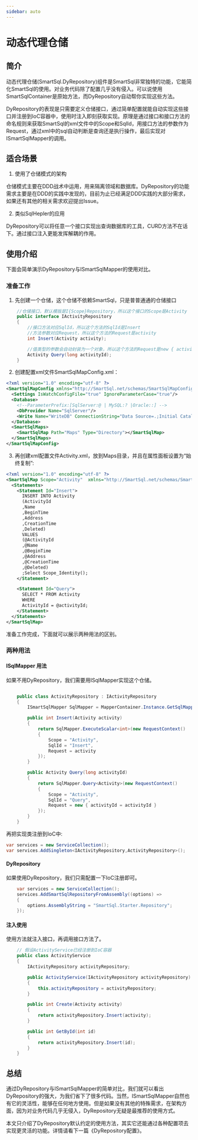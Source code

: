 ```yaml
---
sidebar: auto
---
```


# 动态代理仓储

## 简介

动态代理仓储(SmartSql.DyRepository)组件是SmartSql非常独特的功能，它能简化SmartSql的使用。对业务代码除了配置几乎没有侵入。可以说使用SmartSqlContainer是原始方法，而DyRepository自动帮你实现这些方法。

DyRepository的表现是只需要定义仓储接口，通过简单配置就能自动实现这些接口并注册到IoC容器中，使用时注入即刻获取实现。原理是通过接口和接口方法的命名规则来获取SmartSql的xml文件中的Scope和SqlId，用接口方法的参数作为Request，通过xml中的sql自动判断是查询还是执行操作，最后实现对ISmartSqlMapper的调用。

## 适合场景

1. 使用了仓储模式的架构

仓储模式主要在DDD战术中运用，用来隔离领域和数据库。DyRepository的功能需求主要是在DDD的实践中发现的，目前为止已经满足DDD实践的大部分需求，如果还有其他的相关需求欢迎提出Issue。

2. 类似SqlHepler的应用

DyRepository可以将任意一个接口实现出查询数据库的工具，CURD方法不在话下。通过接口注入更能发挥解耦的作用。

## 使用介绍

下面会简单演示DyRepository与ISmartSqlMapper的使用对比。

### 准备工作

1. 先创建一个仓储，这个仓储不依赖SmartSql，只是普普通通的仓储接口

``` csharp
    //仓储接口，默认模版是I{Scope}Repository，所以这个接口的Scope是Activity
    public interface IActivityRepository
    {
        //接口方法对应SqlId，所以这个方法的SqlId是Insert
        //方法参数对应Request，所以这个方法的Request是activity
        int Insert(Activity activity);

        //值类型的参数会自动封装为一个对象，所以这个方法的Request是new { activityId = activityId }
        Activity Query(long activityId);
    }
```

2. 创建配置xml文件SmartSqlMapConfig.xml：

```xml
<?xml version="1.0" encoding="utf-8" ?>
<SmartSqlMapConfig xmlns="http://SmartSql.net/schemas/SmartSqlMapConfig.xsd">
  <Settings IsWatchConfigFile="true" IgnoreParameterCase="true"/>
  <Database>
    <!--ParameterPrefix:[SqlServer:@ | MySQL:? |Oracle::] -->
    <DbProvider Name="SqlServer"/>
    <Write Name="WriteDB" ConnectionString="Data Source=.;Initial Catalog=SmartSqlStarterDB;Integrated Security=True"/>
  </Database>
  <SmartSqlMaps>
    <SmartSqlMap Path="Maps" Type="Directory"></SmartSqlMap>
  </SmartSqlMaps>
</SmartSqlMapConfig>

```

3. 再创建xml配置文件Activity.xml，放到Maps目录，并且在属性面板设置为“始终复制”:

```xml
<?xml version="1.0" encoding="utf-8" ?>
<SmartSqlMap Scope="Activity"  xmlns="http://SmartSql.net/schemas/SmartSqlMap.xsd">
  <Statements>
    <Statement Id="Insert">
      INSERT INTO Activity
      (ActivityId
      ,Name
      ,BeginTime
      ,Address
      ,CreationTime
      ,Deleted)
      VALUES
      (@ActivityId
      ,@Name
      ,@BeginTime
      ,@Address
      ,@CreationTime
      ,@Deleted)
      ;Select Scope_Identity();
    </Statement>

    <Statement Id="Query">
      SELECT * FROM Activity
      WHERE
      ActivityId = @activityId;
    </Statement>
  </Statements>
</SmartSqlMap>
```

准备工作完成，下面就可以展示两种用法的区别。

### 两种用法

#### ISqlMapper 用法

如果不用DyRepository，我们需要用ISqlMapper实现这个仓储。

``` csharp

    public class ActivityRepository : IActivityRepository
    {
        ISmartSqlMapper SqlMapper = MapperContainer.Instance.GetSqlMapper();

        public int Insert(Activity activity)
        {
            return SqlMapper.ExecuteScalar<int>(new RequestContext()
            {
                Scope = "Activity",
                SqlId = "Insert",
                Request = activity
            });
        }

        public Activity Query(long activityId)
        {
            return SqlMapper.Query<Activity>(new RequestContext()
            {
                Scope = "Activity",
                SqlId = "Query",
                Request = new { activityId = activityId }
            });
        }
    }
```

再把实现类注册到IoC中:

``` csharp
var services = new ServiceCollection();
var services.AddSingleton<IActivityRepository,ActivityRepository>();
```

#### DyRepository

如果使用DyRepository，我们只需配置一下IoC注册即可。

``` csharp
    var services = new ServiceCollection();
    services.AddSmartSqlRepositoryFromAssembly((options) =>
    {
        options.AssemblyString = "SmartSql.Starter.Repository";
    });
```

#### 注入使用

使用方法就注入接口，再调用接口方法了。

``` csharp
    // 假设ActivityService已经注册到IoC容器
    public class ActivityService
    {
        IActivityRepository activityRepository;

        public ActivityService(IActivityRepository activityRepository)
        {
            this.activityRepository = activityRepository;
        }

        public int Create(Activity activity)
        {
            return activityRepository.Insert(activity);
        }

        public int GetById(int id)
        {
            return activityRepository.Insert(id);
        }
    }

```

## 总结

通过DyRepository与ISmartSqlMapper的简单对比，我们就可以看出DyRepository的强大，为我们省下了很多代码。当然，ISmartSqlMapper自然也有它的灵活性，能够在任何地方使用。但是如果没有其他的特殊需求，在架构方面，因为对业务代码几乎无侵入，DyRepository无疑是最推荐的使用方式。

本文只介绍了DyRepository默认约定的使用方法，其实它还能通过各种配置项去实现更灵活的功能。详情请看下一篇《DyRepository配置》。